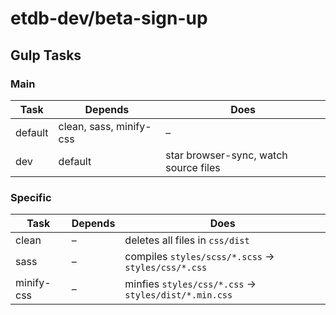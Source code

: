 # etdb-dev/beta-sign-up

## Gulp Tasks
### Main

| Task | Depends | Does |
|------|---------|------|
| default | clean, sass, minify-css | – |
| dev  | default | star browser-sync, watch source files |

### Specific
| Task | Depends | Does |
|------|---------|------|
| clean | – | deletes all files in `css/dist` |
| sass | – | compiles `styles/scss/*.scss` -> `styles/css/*.css` |
| minify-css | – | minfies `styles/css/*.css` -> `styles/dist/*.min.css` |
